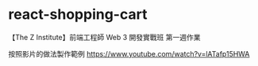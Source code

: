 # react-shopping-cart
【The Z Institute】前端工程師 Web 3 開發實戰班 第一週作業

按照影片的做法製作範例
https://www.youtube.com/watch?v=lATafp15HWA
